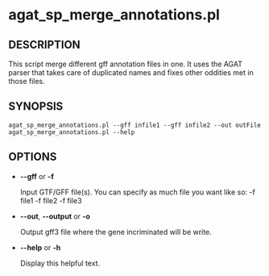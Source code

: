 # agat\_sp\_merge\_annotations.pl

## DESCRIPTION

This script merge different gff annotation files in one.
It uses the AGAT parser that takes care of duplicated names and fixes other oddities met in those files.

## SYNOPSIS

```
agat_sp_merge_annotations.pl --gff infile1 --gff infile2 --out outFile
agat_sp_merge_annotations.pl --help
```

## OPTIONS

- **--gff** or **-f**

    Input GTF/GFF file(s). You can specify as much file you want like so: -f file1 -f file2 -f file3

- **--out**, **--output** or **-o**

    Output gff3 file where the gene incriminated will be write.

- **--help** or **-h**

    Display this helpful text.
